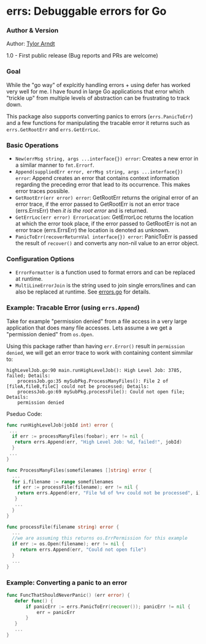errs: Debuggable errors for Go
====
### Author & Version
Author: [Tylor Arndt]

1.0 - First public release (Bug reports and PRs are welcome)

### Goal
While the "go way" of explcitly handling errors + using defer has worked very well for me. I have found in large Go applications that error which "trickle up" from multiple levels of abstraction can be frustrating to track down.

This package also supports converting panics to errors (`errs.PanicToErr`) and a few functions for manipulating the tracable error it returns such as `errs.GetRootErr` and `errs.GetErrLoc`. 

### Basic Operations
 * `New(errMsg string, args ...interface{}) error`: Creates a new error in a similar manner to `fmt.Errorf`.
 * `Append(suppliedErr error, errMsg string, args ...interface{}) error`: Append creates an error that contains context information regarding the preceding error that lead to its occurrence. This makes error traces possible.
 * `GetRootErr(err error) error`: GetRootErr returns the original error of an error trace, if the error passed to GetRootErr is not an error trace (errs.ErrsErr) then *it is the root error* and is returned.
* `GetErrLoc(err error) ErrorLocation`: GetErrorLoc returns the location at which the error took place, if the error passed to GetRootErr is not an error trace (errs.ErrsErr) the location is denoted as unknown.
* `PanicToErr(recoverReturnVal interface{}) error`: PanicToErr is passed the result of `recover()` and converts any non-nil value to an error object.

### Configuration Options
* `ErrorFormatter` is a  function used to format errors and can be replaced at runtime.
* `MultiLineErrorJoin` is the string used to join single errors/lines and can also be replaced at runtime.
See [errors.go] for details.

### Example: Tracable Error (using `errs.Append`)
Take for example "permission denied" from a file access in a very large application that does many file accesses. Lets assume a we get a "permission denied" from `os.Open`.

Using this package rather than having `err.Error()` result in `permission denied`, we will get an error trace to work with containing content simmilar to:
```
highLevelJob.go:90 main.runHighLevelJob(): High Level Job: 3785, failed; Details:
    processJob.go:35 mySubPkg.ProcessManyFiles(): File 2 of [fileA,fileB,fileC] could not be processed; Details:
    processJob.go:69 mySubPkg.processFile(): Could not open file; Details:
    permission denied
```
Pseduo Code:
```go
func runHighLevelJob(jobId int) error {
 ...
  if err := processManyFiles(foobar); err != nil {
   return errs.Append(err, "High Level Job: %d, failed!", jobId) 
  }
 ...
}

func ProcessManyFiles(somefilenames []string) error {
  ...
  for i,filename := range somefilenames
   if err := processFile(filename); err != nil {
    return errs.Append(err, "File %d of %+v could not be processed", i)
   }
   ...
  }
}

func processFile(filename string) error {
  ...
  //we are assuming this returns os.ErrPermission for this example
  if err := os.Open(filename); err != nil { 
     return errs.Append(err, "Could not open file")
  }
  ...
}
```
### Example: Converting a panic to an error
```go
func FuncThatShouldNeverPanic() (err error) {
   defer func() {
       if panicErr := errs.PanicToErr(recover()); panicErr != nil {
           err = panicErr
       }
   }
   ...
}
```

[Tylor Arndt]:https://plus.google.com/u/0/+TylorArndt/posts
[sync.Cond]:http://golang.org/pkg/sync/#Cond
[errors.go]:https://github.com/tarndt/sema/blob/master/errors.go]




